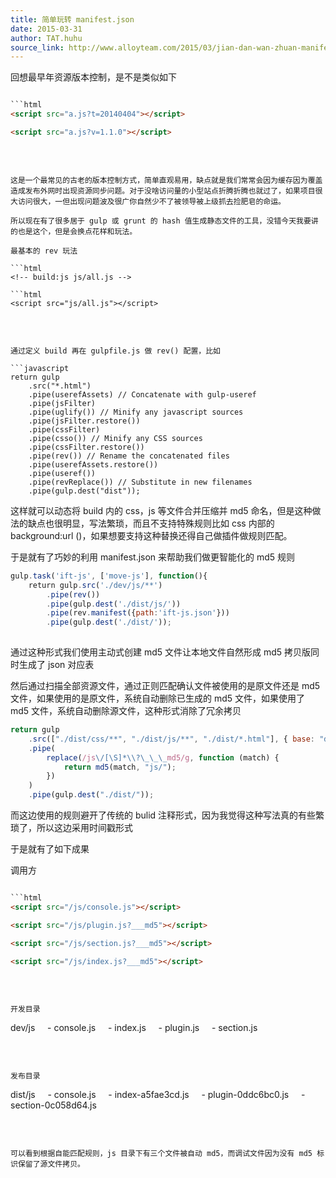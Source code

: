 ```yaml
---
title: 简单玩转 manifest.json
date: 2015-03-31
author: TAT.huhu
source_link: http://www.alloyteam.com/2015/03/jian-dan-wan-zhuan-manifest-json/
---
```


<!-- {% raw %} - for jekyll -->

回想最早年资源版本控制，是不是类似如下

````html

```html
<script src="a.js?t=20140404"></script>
````

```html
<script src="a.js?v=1.1.0"></script>
```

 

````

这是一个最常见的古老的版本控制方式，简单直观易用，缺点就是我们常常会因为缓存因为覆盖造成发布外网时出现资源同步问题。对于没啥访问量的小型站点折腾折腾也就过了，如果项目很大访问很大，一但出现问题波及很广你自然少不了被领导被上级抓去捡肥皂的命运。

所以现在有了很多居于 gulp 或 grunt 的 hash 值生成静态文件的工具，没错今天我要讲的也是这个，但是会换点花样和玩法。

最基本的 rev 玩法

```html
<!-- build:js js/all.js -->

```html
<script src="js/all.js"></script>
````

<!-- endbuild -->

 

````

通过定义 build 再在 gulpfile.js 做 rev() 配置，比如

```javascript
return gulp
    .src("*.html")
    .pipe(userefAssets) // Concatenate with gulp-useref
    .pipe(jsFilter)
    .pipe(uglify()) // Minify any javascript sources
    .pipe(jsFilter.restore())
    .pipe(cssFilter)
    .pipe(csso()) // Minify any CSS sources
    .pipe(cssFilter.restore())
    .pipe(rev()) // Rename the concatenated files
    .pipe(userefAssets.restore())
    .pipe(useref())
    .pipe(revReplace()) // Substitute in new filenames
    .pipe(gulp.dest("dist"));
````

这样就可以动态将 build 内的 css，js 等文件合并压缩并 md5 命名，但是这种做法的缺点也很明显，写法繁琐，而且不支持特殊规则比如 css 内部的 background:url ()，如果想要支持这种替换还得自己做插件做规则匹配。

于是就有了巧妙的利用 manifest.json 来帮助我们做更智能化的 md5 规则

```javascript
gulp.task('ift-js', ['move-js'], function(){
    return gulp.src('./dev/js/**')
        .pipe(rev())
        .pipe(gulp.dest('./dist/js/'))
        .pipe(rev.manifest({path:'ift-js.json'}))
        .pipe(gulp.dest('./dist/'));
 
```

通过这种形式我们使用主动式创建 md5 文件让本地文件自然形成 md5 拷贝版同时生成了 json 对应表

然后通过扫描全部资源文件，通过正则匹配确认文件被使用的是原文件还是 md5 文件，如果使用的是原文件，系统自动删除已生成的 md5 文件，如果使用了 md5 文件，系统自动删除源文件，这种形式消除了冗余拷贝

```javascript
return gulp
    .src(["./dist/css/**", "./dist/js/**", "./dist/*.html"], { base: "dist" })
    .pipe(
        replace(/js\/[\S]*\\?\_\_\_md5/g, function (match) {
            return md5(match, "js/");
        })
    )
    .pipe(gulp.dest("./dist/"));
```

而这边使用的规则避开了传统的 bulid 注释形式，因为我觉得这种写法真的有些繁琐了，所以这边采用时间戳形式

于是就有了如下成果

调用方

````html

```html
<script src="/js/console.js"></script>
````

```html
<script src="/js/plugin.js?___md5"></script>
```

```html
<script src="/js/section.js?___md5"></script>
```

```html
<script src="/js/index.js?___md5"></script>
```

 

```

开发目录

```

dev/js
    \- console.js
    \- index.js
    \- plugin.js
    \- section.js

 

```

发布目录

```

dist/js
    \- console.js
    \- index-a5fae3cd.js
    \- plugin-0ddc6bc0.js
    \- section-0c058d64.js

 

```

可以看到根据自能匹配规则，js 目录下有三个文件被自动 md5，而调试文件因为没有 md5 标识保留了源文件拷贝。
```

<!-- {% endraw %} - for jekyll -->